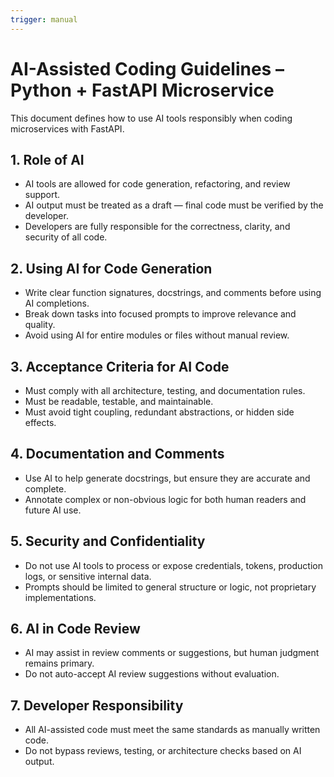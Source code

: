 ```yaml
---
trigger: manual
---
```


# AI-Assisted Coding Guidelines – Python + FastAPI Microservice

This document defines how to use AI tools responsibly when coding microservices with FastAPI.

## 1. Role of AI

- AI tools are allowed for code generation, refactoring, and review support.
- AI output must be treated as a draft — final code must be verified by the developer.
- Developers are fully responsible for the correctness, clarity, and security of all code.

## 2. Using AI for Code Generation

- Write clear function signatures, docstrings, and comments before using AI completions.
- Break down tasks into focused prompts to improve relevance and quality.
- Avoid using AI for entire modules or files without manual review.

## 3. Acceptance Criteria for AI Code

- Must comply with all architecture, testing, and documentation rules.
- Must be readable, testable, and maintainable.
- Must avoid tight coupling, redundant abstractions, or hidden side effects.

## 4. Documentation and Comments

- Use AI to help generate docstrings, but ensure they are accurate and complete.
- Annotate complex or non-obvious logic for both human readers and future AI use.

## 5. Security and Confidentiality

- Do not use AI tools to process or expose credentials, tokens, production logs, or sensitive internal data.
- Prompts should be limited to general structure or logic, not proprietary implementations.

## 6. AI in Code Review

- AI may assist in review comments or suggestions, but human judgment remains primary.
- Do not auto-accept AI review suggestions without evaluation.

## 7. Developer Responsibility

- All AI-assisted code must meet the same standards as manually written code.
- Do not bypass reviews, testing, or architecture checks based on AI output.
